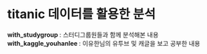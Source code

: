 <h1> titanic 데이터를 활용한 분석 </h1>

<span> <strong> with_studygroup </strong> : 스터디그룹원들과 함께 분석해본 내용 </span>
<span> <strong> with_kaggle_youhanlee </strong> : 이유한님의 유투브 및 캐글을 보고 공부한 내용 </span>
